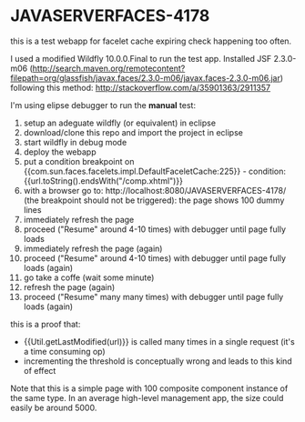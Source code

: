 # JAVASERVERFACES-4178

this is a test webapp for facelet cache expiring check happening too often.

I used a modified Wildfly 10.0.0.Final to run the test app.
Installed JSF 2.3.0-m06 (http://search.maven.org/remotecontent?filepath=org/glassfish/javax.faces/2.3.0-m06/javax.faces-2.3.0-m06.jar) following this method: http://stackoverflow.com/a/35901363/2911357

I'm using elipse debugger to run the **manual** test:

1. setup an adeguate wildfly (or equivalent) in eclipse 
2. download/clone this repo and import the project in eclipse
3. start wildfly in debug mode
4. deploy the webapp
5. put a condition breakpoint on {{com.sun.faces.facelets.impl.DefaultFaceletCache:225}} - condition: {{url.toString().endsWith("/comp.xhtml")}}
6. with a browser go to: http://localhost:8080/JAVASERVERFACES-4178/ (the breakpoint should not be triggered): the page shows 100 dummy lines
7. immediately refresh the page
8. proceed ("Resume" around 4-10 times) with debugger until page fully loads
9. immediately refresh the page (again)
10. proceed ("Resume" around 4-10 times) with debugger until page fully loads (again)
11. go take a coffe (wait some minute)
12. refresh the page (again)
13. proceed ("Resume" many many times) with debugger until page fully loads (again)

this is a proof that:

* {{Util.getLastModified(url)}} is called many times in a single request (it's a time consuming op)
* incrementing the threshold is conceptually wrong and leads to this kind of effect

Note that this is a simple page with 100 composite component instance of the same type.
In an average high-level management app, the size could easily be around 5000.



